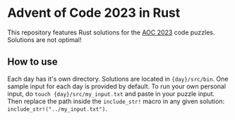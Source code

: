 # Advent of Code 2023 in Rust

This repository features Rust solutions for the [AOC 2023](https://adventofcode.com/2023/) code puzzles. Solutions are not optimal!

## How to use

Each day has it's own directory. Solutions are located in `{day}/src/bin`. One sample input for each day is provided by default. To run your own personal input, do `touch {day}/src/my_input.txt` and paste in your puzzle input. Then replace the path inside the `include_str!` macro in any given solution: `include_str!("../my_input.txt")`.
